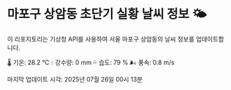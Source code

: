 
# 마포구 상암동 초단기 실황 날씨 정보 🌤️

이 리포지토리는 기상청 API를 사용하여 서울 마포구 상암동의 날씨 정보를 업데이트합니다. 

🌡️ 기온: 28.2 ℃
💧 강수량: 0 mm
💦 습도: 79 %
🌬️ 풍속: 0.8 m/s

마지막 업데이트 시각: 2025년 07월 26일 00시 13분    

